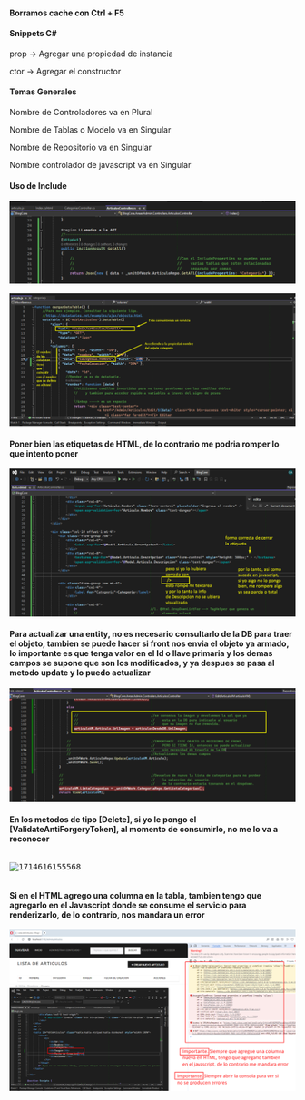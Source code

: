 #### Borramos cache con Ctrl + F5

#### Snippets C#

prop -> Agregar una propiedad de instancia

ctor -> Agregar el constructor

#### Temas Generales

Nombre de Controladores va en Plural

Nombre de Tablas o Modelo va en Singular

Nombre de Repositorio va en Singular

Nombre controlador de javascript va en Singular

#### **Uso de Include**

![1714342084289](image/ImportanteARecordar/1714342084289.png)

![1714342796409](image/README/1714342796409.png)

#### Poner bien las etiquetas de HTML, de lo contrario me podria romper lo que intento poner

![1714606424345](image/README/1714606424345.png)

#### Para actualizar una entity, no es necesario consultarlo de la DB para traer el objeto, tambien se puede hacer si front nos envia el objeto ya armado, lo importante es que tenga valor en el Id o llave primaria y los demas campos se supone que son los modificados, y ya despues se pasa al metodo update y lo puedo actualizar

![1714611904762](image/ImportanteARecordar/1714611904762.png)

#### En los metodos de tipo [Delete], si yo le pongo el [ValidateAntiForgeryToken], al momento de consumirlo, no me lo va a reconocer

<pre class="vditor-reset" placeholder="" contenteditable="true" spellcheck="false"><p data-block="0"><img src="https://file+.vscode-resource.vscode-cdn.net/c%3A/Users/Cesar%20Garcia/source/UdemyAspNetMVC/Proyecto2/UDY-MasterAspNetMvc-02BlogCore/image/README/1714616155568.png" alt="1714616155568"/></p></pre>

#### Si en el HTML agrego una columna en la tabla, tambien tengo que agregarlo en el Javascript donde se consume el servicio para renderizarlo, de lo contrario, nos mandara un error

![1714616838211](image/ImportanteARecordar/1714616838211.png)
